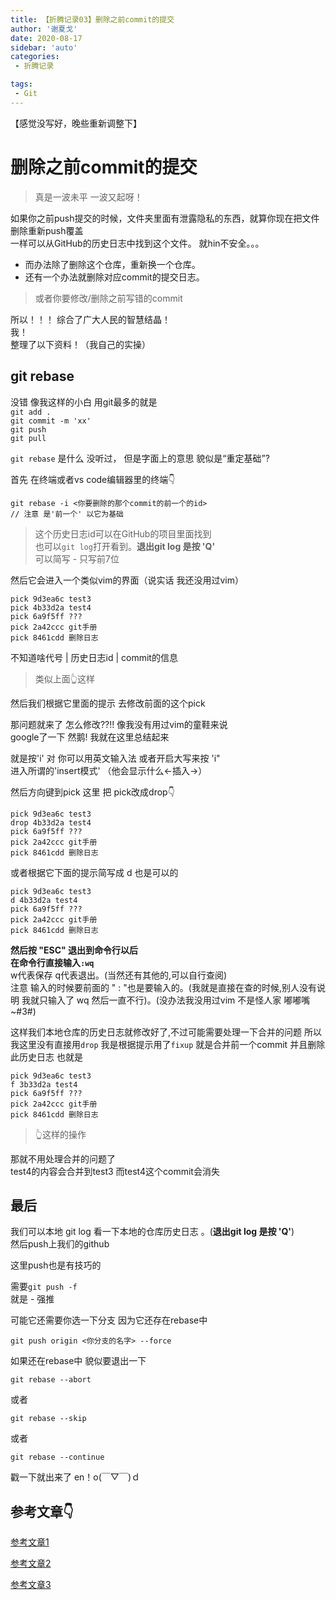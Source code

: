 ```yaml
---
title: 【折腾记录03】删除之前commit的提交
author: '谢夏戈'
date: 2020-08-17
sidebar: 'auto'
categories:
 - 折腾记录

tags:
 - Git
---
```

【感觉没写好，晚些重新调整下】

# 删除之前commit的提交

>真是一波未平 一波又起呀！

如果你之前push提交的时候，文件夹里面有泄露隐私的东西，就算你现在把文件删除重新push覆盖   
一样可以从GitHub的历史日志中找到这个文件。 就hin不安全。。。   
     

- 而办法除了删除这个仓库，重新换一个仓库。  
- 还有一个办法就删除对应commit的提交日志。


>或者你要修改/删除之前写错的commit  

所以！！！ 综合了广大人民的智慧结晶！  
我！  
整理了以下资料！（我自己的实操）  

##  git rebase

没错 像我这样的小白 用git最多的就是  
<code>git add .</code>  
<code>git commit -m 'xx'</code>  
<code>git push</code>   
<code>git pull</code>

<code>git rebase</code> 是什么 没听过， 但是字面上的意思 貌似是“重定基础”?


首先 在终端或者vs code编辑器里的终端👇   

    git rebase -i <你要删除的那个commit的前一个的id>
    // 注意 是'前一个' 以它为基础

>这个历史日志id可以在GitHub的项目里面找到  
>也可以<code>git log</code>打开看到。**退出git log 是按 'Q'**   
可以简写 - 只写前7位

然后它会进入一个类似vim的界面（说实话 我还没用过vim）

    pick 9d3ea6c test3
    pick 4b33d2a test4
    pick 6a9f5ff ???
    pick 2a42ccc git手册
    pick 8461cdd 删除日志

不知道啥代号 | 历史日志id |  commit的信息 
> 类似上面👆这样

然后我们根据它里面的提示 去修改前面的这个pick  

那问题就来了 怎么修改??!! 像我没有用过vim的童鞋来说  
google了一下  然鹅! 我就在这里总结起来  

就是按'i' 对 你可以用英文输入法 或者开启大写来按 'i"  
进入所谓的'insert模式' （他会显示什么<-插入->）

然后方向键到pick 这里 把 pick改成drop👇

    pick 9d3ea6c test3
    drop 4b33d2a test4
    pick 6a9f5ff ???
    pick 2a42ccc git手册
    pick 8461cdd 删除日志

或者根据它下面的提示简写成 d 也是可以的

    pick 9d3ea6c test3
    d 4b33d2a test4
    pick 6a9f5ff ???
    pick 2a42ccc git手册
    pick 8461cdd 删除日志


**然后按 "ESC" 退出到命令行以后**  
**在命令行直接输入<code>:wq</code>**  
w代表保存 q代表退出。(当然还有其他的,可以自行查阅)  
注意 输入的时候要前面的 " : "也是要输入的。(我就是直接在查的时候,别人没有说明 我就只输入了 wq 然后一直不行)。(没办法我没用过vim 不是怪人家 嘟嘟嘴~#3#)

这样我们本地仓库的历史日志就修改好了,不过可能需要处理一下合并的问题
所以我这里没有直接用<code>drop</code>  我是根据提示用了<code>fixup</code> 就是合并前一个commit 并且删除此历史日志 也就是


    pick 9d3ea6c test3
    f 3b33d2a test4
    pick 6a9f5ff ???
    pick 2a42ccc git手册
    pick 8461cdd 删除日志

>👆这样的操作

那就不用处理合并的问题了   
test4的内容会合并到test3 而test4这个commit会消失  

## 最后 
我们可以本地 git log 看一下本地的仓库历史日志 。(**退出git log 是按 'Q'**)  
然后push上我们的github  

这里push也是有技巧的  

需要<code>git push -f</code>  
就是 - 强推


可能它还需要你选一下分支 因为它还存在rebase中  

    git push origin <你分支的名字> --force

如果还在rebase中 貌似要退出一下
    
    git rebase --abort
    
或者
    
    git rebase --skip
    
或者
    
    git rebase --continue
    
戳一下就出来了 en！o(￣▽￣)ｄ 

## 参考文章👇  

[参考文章1](https://blog.csdn.net/qq_37960603/article/details/82814939?utm_medium=distribute.pc_relevant.none-task-blog-BlogCommendFromMachineLearnPai2-1.channel_param&depth_1-utm_source=distribute.pc_relevant.none-task-blog-BlogCommendFromMachineLearnPai2-1.channel_param)
  
[参考文章2](https://www.jianshu.com/p/384a945f6e7e)

[参考文章3](https://blog.csdn.net/faithmy509/article/details/81271436?utm_medium=distribute.pc_relevant.none-task-blog-BlogCommendFromMachineLearnPai2-2.channel_param&depth_1-utm_source=distribute.pc_relevant.none-task-blog-BlogCommendFromMachineLearnPai2-2.channel_param)
